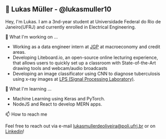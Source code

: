## 👋 Lukas Müller - @lukasmuller10
Hey, I'm Lukas. I am a 3nd-year student at Universidade Federal do Rio de Janeiro(UFRJ) and currently enrolled in Electrical Engineering.

🔭 What I'm working on ...
      <ul>
        <li>Working as a data engineer intern at [JGP](https://www.jgp.com.br/) at macroeconomy and credit areas.</li>
        <li>Developing Liteboard.io, an open-source online lecturing experience, that allows users to quickly set up a classroom with State-of-the-Art drawing tools and webcam/audio broadcasts
        </li>
        <li>Developing an image classificator using CNN to diagnose tuberculosis using x-ray images at [LPS (Signal Processing Laboratory)](https://www.lps.ufrj.br/).</li>
      </ul> 

🌱 What I'm learning ...
      <ul>
        <li>Machine Learning using Keras and PyTorch.</li>
        <li>NodeJS and React to develop MERN apps.</li>
      </ul> 

📫 How to reach me

Feel free to reach out via e-mail lukasmullerdeoliveira@poli.ufrj.br or on [Linkedin](https://www.linkedin.com/in/lmuller-ufrj/)!

<!--
**lukasmuller10/lukasmuller10** is a ✨ _special_ ✨ repository because its `README.md` (this file) appears on your GitHub profile.

Here are some ideas to get you started:

- 🔭 I’m currently working on ...
- 🌱 I’m currently learning ...
- 👯 I’m looking to collaborate on ...
- 🤔 I’m looking for help with ...
- 💬 Ask me about ...
- 📫 How to reach me: ...
- 😄 Pronouns: ...
- ⚡ Fun fact: ...
-->
